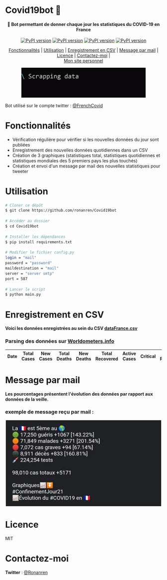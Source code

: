 # Covid19bot 🦠

<h4 align="center">🤖 Bot permettant de donner chaque jour les statistiques du COVID-19 en France</h4>

<p align="center">
<a href="https://badge.fury.io/py/requests"><img src="https://badge.fury.io/py/requests.svg" alt="PyPI version" height="18"></a>
  <a href="https://badge.fury.io/py/matplotlib"><img src="https://badge.fury.io/py/matplotlib.svg" alt="PyPI version" height="18"></a>
  <a href="https://badge.fury.io/py/halo"><img src="https://badge.fury.io/py/halo.svg" alt="PyPI version" height="18"></a>
  <a href="https://badge.fury.io/py/csv"><img src="https://badge.fury.io/py/csv.svg" alt="PyPI version" height="18"></a>
</p>

<p align="center">
  <a href="#Fonctionnalités">Fonctionnalités</a> |
  <a href="#Utilisation">Utilisation</a> |
  <a href="#Enregistrement-en-CSV">Enregistrement en CSV</a> |
  <a href="#Message-par-mail">Message par mail</a> |
  <a href="#Licence">Licence</a> |
  <a href="#Contactez-moi">Contactez-moi</a> |
  <br>
  <a href="https://ronanren.github.io" target="_blank">Mon site personnel</a> 
</p>

<p align="center">
    <img src="images/console.gif" width="400">
</p>

Bot utilisé sur le compte twitter : <a href="https://twitter.com/FrenchCovid" target="_blank">@FrenchCovid</a>

# Fonctionnalités

- Vérification régulière pour vérifier si les nouvelles données du jour sont publiées
- Enregistrement des nouvelles données quotidiennes dans un CSV
- Création de 3 graphiques (statistiques total, statistiques quotidiennes et statistiques mondiales des 5 premiers pays les plus touchés)
- Création et envoi d'un message par mail des nouvelles statistiques pour tweeter

# Utilisation

```bash
# Cloner ce dépôt
$ git clone https://github.com/ronanren/Covid19bot

# Accéder au dossier
$ cd Covid19bot

# Installer les dépendances
$ pip install requirements.txt

# Modifier le fichier config.py
login = "mail"
password = "password"
maildestination = "mail"
server = "server smtp"
port = 587

# Lancer le script
$ python main.py
```

# Enregistrement en CSV

**Voici les données enregistrées au sein du CSV <a href="https://github.com/ronanren/Covid19bot/blob/master/data/dataFrance.csv" target="_blank">dataFrance.csv</a>**

### Parsing des données sur <a href="https://www.worldometers.info/coronavirus/" target="_blank">Worldometers.info</a>

| Date | Total Cases | New Cases | Total Deaths | New Deaths | Total Recovered | Active Cases | Critical | New Recovered | New Active | New Critical | PlaceInWorld | Total tests | New Tests |
| ---- | ----------- | --------- | ------------ | ---------- | --------------- | ------------ | -------- | ------------- | ---------- | ------------ | ------------ | ----------- | --------- |


# Message par mail

**Les pourcentages présentent l'évolution des données par rapport aux données de la veille.**

### exemple de message reçu par mail :

<p align="center">
  <img src="images/exampleMail.png" width="500">
</p>

# Licence

MIT

# Contactez-moi

**Twitter** : <a href="https://twitter.com/Ronanren" target="_blank">@Ronanren</a>
